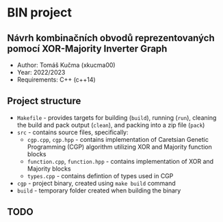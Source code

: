 # BIN project
## Návrh kombinačních obvodů reprezentovaných pomocí XOR-Majority Inverter Graph

 - Author: Tomáš Kučma (xkucma00)
 - Year: 2022/2023
 - Requirements: C++ (c++14)

## Project structure

 - `Makefile` - provides targets for building (`build`), running (`run`), cleaning the build and pack output (`clean`), and packing into a zip file (`pack`)
 - `src` - contains source files, specifically:
   - `cgp.cpp`, `cgp.hpp` - contains implementation of Caretsian Genetic Programming (CGP) algorithm utilizing XOR and Majority function blocks
   - `function.cpp`, `function.hpp` - contains implementation of XOR and Majority blocks
   - `types.cpp` - contains defintion of types used in CGP
 - `cgp` - project binary, created using `make build` command
 - `build` - temporary folder created when building the binary

## TODO
